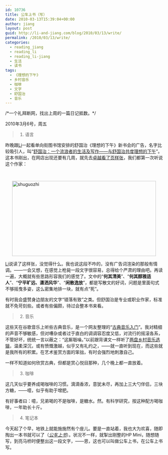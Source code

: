 ```yaml
---
id: 10736
title: 公车上书（写）
date: 2010-03-13T15:39:04+00:00
author: jiang
layout: post
guid: http://li-and-jiang.com/blog/2010/03/13/write/
permalink: /2010/03/13/write/
categories:
  - reading_jiang
  - reading_li
  - reading_li-jiang
  - 生活
  - 读书
tags:
  - 《理想的下午》
  - 乡村音乐
  - 咖啡
  - 文字
  - 舒国治
  - 音乐
---
```

/\*一个礼拜断网，找出上周的一篇日记抵数。\*/

2010年3月6号，周五

> 1. 语言

昨晚跟[Li](http://li-and-jiang.com/blog/author/li/)一起看单向街图书馆安排的舒国治《理想的下午》新书会的广告，名字比较吸引人，叫“[舒国治：一个流浪者的生活及写作——与舒国治共度理想的下午](http://www.onewaystreet.cn/(mfytoiz2fohxzyvpdkrgbjy3)/newweb/eventDetail.aspx?hid=300)”。这本书刚出，在网店出现还要有几周，就先去[卓越看了页样张](http://www.amazon.cn/mn/detailApp/ref=sr_1_1?_encoding=UTF8&s=books&qid=1268463023&asin=B0034KZSN2&sr=1-1)，我们都第一次听说这个作家：

&#160;

[<img style="border-bottom: 0px; border-left: 0px; display: block; float: none; margin-left: auto; border-top: 0px; margin-right: auto; border-right: 0px" title="shuguozhi" border="0" alt="shuguozhi" src="http://li-and-jiang.com/blog/wp-content/uploads/2010/03/shuguozhi-thumb.jpg" width="460" height="240" />](http://li-and-jiang.com/blog/wp-content/uploads/2010/03/shuguozhi.jpg) 

[Li](http://li-and-jiang.com/blog/author/li/)说读了这样张，没觉得什么。我也说这段不咋的，没有广告词渲染的那般有情调。——一会又想，在感觉上枪毙一段文字很容易，总得给个严肃的理由吧。再读一遍，大概就有些思路形容我们的感觉了。文中的“**何其清美**”、“**何其醇雅适人**”、“**宁平旷远、潇洒风华**”、“**闲散逸放**”，都是写散文的好词，问题是里面句式不够摇曳多姿，这么密集地排一块，就有点“死”。

有时我会盛赞身边朋友的文字“错落有致”之类。但舒国治是专业或职业作家，标准就不免苛刻些。或者有些偏颇，待过会整本书来看。

> 2. 音乐

这些天在谷歌音乐上听些古典音乐，是一个网友整理的“[古典音乐入门](http://www.google.cn/music/topiclisting?q=top100_classical_music&cat=song)”。我对精细的声音不够敏感，但对嘈杂或者过于直白的调调容忍度又低，对流行的摇滚各系，不管好坏，统统一言以蔽之：“这厮聒噪。”以前跟背课文一样听了[两盘乡村音乐选辑](http://li-and-jiang.com/blog/2006/09/12/%E6%88%91%E4%B9%9F%E8%B0%88%E9%9F%B3%E4%B9%90%EF%BC%881%EF%BC%89/)，温柔深沉，或有愤慨激越，似乎又有礼约之，——就一直听到现在，而这些就是我所有的积累。在艺术鉴赏方面的笨拙，有时会强烈地刺激自己。

一样不知道如何欣赏古典，但都是赏心悦目那种，几个晚上都一直放着。

> 3. 咖啡

这几天似乎要养成喝咖啡的习惯。滴滴香浓，意犹未尽，再加上三大勺伴侣，三块方糖，——噫，似乎有助于增肥。

有好事者曰：噫，兄弟喝的不是咖啡，是糖水。然。有科学研究，按这种配方喝咖啡，一年助长十斤。

> 4. 笔记本

今天起了个早，地铁上就能施施然有个座儿。要是一直站着，我也大为欢喜，随即掏出一本书就可以了（_[公车上书](http://li-and-jiang.com/blog/2010/03/02/reading/)_）。状况不一样，就掣出刚整的HP Mini，随想随写，到亮马桥时便整出这一段文字，——恩，这也可以叫做公车上书，在公车上书写。
